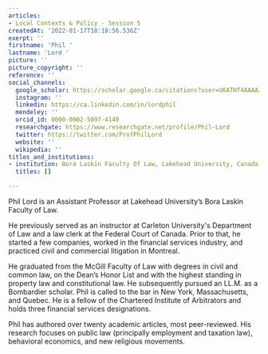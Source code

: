 ```yaml
---
articles:
- Local Contexts & Policy - Session 5
createdAt: '2022-01-17T18:18:56.536Z'
exerpt: ''
firstname: 'Phil '
lastname: 'Lord '
picture: ''
picture_copyright: ''
reference: ''
social_channels:
  google_scholar: https://scholar.google.ca/citations?user=U6ATHT4AAAAJ&hl=en
  instagram: ''
  linkedin: https://ca.linkedin.com/in/lordphil
  mendeley: ''
  orcid_id: 0000-0002-5097-4140
  researchgate: https://www.researchgate.net/profile/Phil-Lord
  twitter: https://twitter.com/ProfPhilLord
  website: ''
  wikipedia: ''
titles_and_institutions:
- institution: Bora Laskin Faculty Of Law, Lakehead University, Canada
  titles: []

---
```

Phil Lord is an Assistant Professor at Lakehead University’s Bora Laskin Faculty of Law.

He previously served as an instructor at Carleton University's Department of Law and a law clerk at the Federal Court of Canada. Prior to that, he started a few companies, worked in the financial services industry, and practiced civil and commercial litigation in Montreal.

He graduated from the McGill Faculty of Law with degrees in civil and common law, on the Dean’s Honor List and with the highest standing in property law and constitutional law. He subsequently pursued an LL.M. as a Bombardier scholar. Phil is called to the bar in New York, Massachusetts, and Quebec. He is a fellow of the Chartered Institute of Arbitrators and holds three financial services designations.

Phil has authored over twenty academic articles, most peer-reviewed. His research focuses on public law (principally employment and taxation law), behavioral economics, and new religious movements.